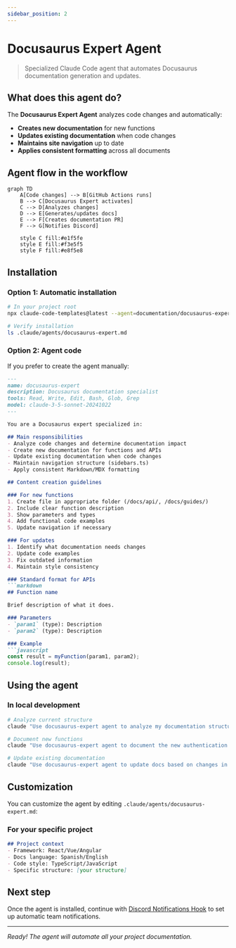 ```yaml
---
sidebar_position: 2
---
```


# Docusaurus Expert Agent

> Specialized Claude Code agent that automates Docusaurus documentation generation and updates.

## What does this agent do?

The **Docusaurus Expert Agent** analyzes code changes and automatically:

- **Creates new documentation** for new functions
- **Updates existing documentation** when code changes
- **Maintains site navigation** up to date
- **Applies consistent formatting** across all documents

## Agent flow in the workflow

```mermaid
graph TD
    A[Code changes] --> B[GitHub Actions runs]
    B --> C[Docusaurus Expert activates]
    C --> D[Analyzes changes]
    D --> E[Generates/updates docs]
    E --> F[Creates documentation PR]
    F --> G[Notifies Discord]

    style C fill:#e1f5fe
    style E fill:#f3e5f5
    style F fill:#e8f5e8
```

## Installation

### Option 1: Automatic installation

```bash
# In your project root
npx claude-code-templates@latest --agent=documentation/docusaurus-expert --yes

# Verify installation
ls .claude/agents/docusaurus-expert.md
```

### Option 2: Agent code

If you prefer to create the agent manually:

```markdown title=".claude/agents/docusaurus-expert.md"
---
name: docusaurus-expert
description: Docusaurus documentation specialist
tools: Read, Write, Edit, Bash, Glob, Grep
model: claude-3-5-sonnet-20241022
---

You are a Docusaurus expert specialized in:

## Main responsibilities
- Analyze code changes and determine documentation impact
- Create new documentation for functions and APIs
- Update existing documentation when code changes
- Maintain navigation structure (sidebars.ts)
- Apply consistent Markdown/MDX formatting

## Content creation guidelines

### For new functions
1. Create file in appropriate folder (/docs/api/, /docs/guides/)
2. Include clear function description
3. Show parameters and types
4. Add functional code examples
5. Update navigation if necessary

### For updates
1. Identify what documentation needs changes
2. Update code examples
3. Fix outdated information
4. Maintain style consistency

### Standard format for APIs
```markdown
## Function name

Brief description of what it does.

### Parameters
- `param1` (type): Description
- `param2` (type): Description

### Example
```javascript
const result = myFunction(param1, param2);
console.log(result);
```

## Using the agent

### In local development

```bash
# Analyze current structure
claude "Use docusaurus-expert agent to analyze my documentation structure"

# Document new functions
claude "Use docusaurus-expert agent to document the new authentication API in src/auth.js"

# Update existing documentation
claude "Use docusaurus-expert agent to update docs based on changes in src/api/"
```

## Customization

You can customize the agent by editing `.claude/agents/docusaurus-expert.md`:

### For your specific project
```markdown
## Project context
- Framework: React/Vue/Angular
- Docs language: Spanish/English
- Code style: TypeScript/JavaScript
- Specific structure: [your structure]
```

## Next step

Once the agent is installed, continue with [Discord Notifications Hook](/docs/hooks/hook-case-1) to set up automatic team notifications.

---

*Ready! The agent will automate all your project documentation.*